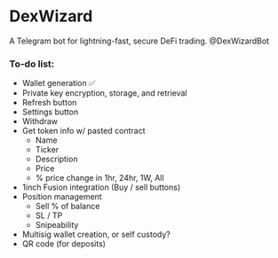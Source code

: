 # DexWizard
A Telegram bot for lightning-fast, secure DeFi trading.
@DexWizardBot

### To-do list:
  - Wallet generation ✅
  - Private key encryption, storage, and retrieval
  - Refresh button
  - Settings button
  - Withdraw
  - Get token info w/ pasted contract
      - Name 
      - Ticker
      - Description
      - Price
      - % price change in 1hr, 24hr, 1W, All
  - 1inch Fusion integration (Buy / sell buttons)
  - Position management
      - Sell % of balance
      - SL / TP 
      - Snipeability
  - Multisig wallet creation, or self custody?
  - QR code (for deposits)
